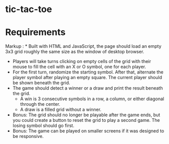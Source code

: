 # tic-tac-toe

# Requirements
Markup : * Built with HTML and JavaScript, the page should load an empty 3x3 grid roughly the same size as the window of desktop browser.
* Players will take turns clicking on empty cells of the grid with their mouse to fill the cell with an X or O symbol, one for each player.
* For the first turn, randomize the starting symbol. After that, alternate the player symbol after playing an empty square. The current player should be shown beneath the grid.
* The game should detect a winner or a draw and print the result beneath the grid.
  * A win is 3 consecutive symbols in a row, a column, or either diagonal through the center.
  * A draw is a filled grid without a winner.
* Bonus: The grid should no longer be playable after the game ends, but you could create a button to reset the grid to play a second game. The losing symbol should go first.
* Bonus: The game can be played on smaller screens if it was designed to be responsive.
